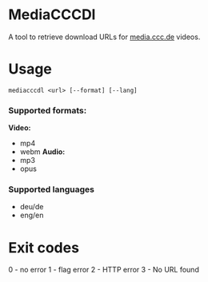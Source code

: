 # MediaCCCDl
A tool to retrieve download URLs for [media.ccc.de](media.ccc.de) videos.

# Usage
`mediacccdl <url> [--format] [--lang]`

### Supported formats:
<b>Video:</b>
- mp4
- webm
<b>Audio:</b>
- mp3
- opus

### Supported languages
- deu/de
- eng/en

# Exit codes
0 - no error
1 - flag error
2 - HTTP error
3 - No URL found
